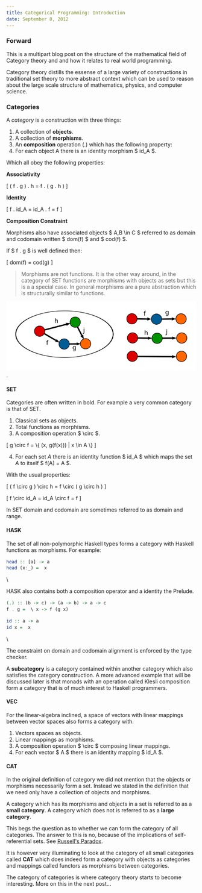 ```yaml
---
title: Categorical Programming: Introduction
date: September 8, 2012
---
```


### Forward

This is a multipart blog post on the structure of the mathematical
field of Category theory and and how it relates to real world
programming.

Category theory distills the essense of a large variety of constructions
in traditional set theory to more abstract context which can be used to
reason about the large scale structure of mathematics, physics, and
computer science.

### Categories

A *category* is a construction with three things:

1. A collection of **objects**.
2. A collection of **morphisms**.
3. An **composition** operation (.) which has the following property:
4. For each object A there is an identity morphism $ id_A $.

Which all obey the following properties:

**Associativity**

\[
    ( f . g ) . h = f . ( g . h )
\]

**Identity**

\[
    f . id_A  = id_A . f = f
\]

**Composition Constraint**

Morphisms also have associated objects $ A,B \\in C $ referred to as domain
and codomain written $ dom(f) $ and $ cod(f) $.

If $ f . g $ is well defined then:

\[
dom(f) = cod(g)
\]

> Morphisms are not functions. It is the other way around, in the
> category of SET functions are morphisms with objects as sets but this
> is a a special case. In general morphisms are a pure abstraction which
> is structurally similar to functions.

![Illustration](/images/category1.svg).

#### SET

Categories are often written in bold. For example a very common
category is that of SET.

1. Classical sets as objects.
2. Total functions as morphisms.
3. A composition operation $ \\circ $.

\[
g \\circ f = \\{ (x, g(f(x))) | x \\in A \\}
\]

4. For each set $A$ there is an identity function $ id_A $ which
maps the set $A$ to itself $ f(A) = A $.

With the usual properties:

\[
    ( f \\circ g ) \\circ h = f \\circ ( g \\circ h )
\]

\[
    f \\circ id_A  = id_A \\circ f = f
\]

In SET domain and codomain are sometimes referred to as domain and range.


#### HASK

The set of all non-polymorphic Haskell types forms a category
with Haskell functions as morphisms. For example:

```haskell
head :: [a] -> a
head (x:_) =  x
```

\

HASK also contains both a composition operator and a identity the
Prelude.

```haskell
(.) :: (b -> c) -> (a -> b) -> a -> c
f . g =  \ x -> f (g x)
```

```haskell
id :: a -> a
id x =  x
```

\

The constraint on domain and codomain alignment is enforced
by the type checker.

A **subcategory** is a category contained within another category
which also satisfies the category construction. A more advanced
example that will be discussed later is that monads with an
operation called Klesli composition form a category that is of
much interest to Haskell programmers.

#### VEC

For the linear-algebra inclined, a space of vectors with linear mappings
between vector spaces also forms a category with.

1. Vectors spaces as objects.
2. Linear mappings as morphisms.
3. A composition operation $ \\circ $ composing linear mappings.
4. For each vector $ A $ there is an identity mapping $ id_A $.

#### CAT

In the original definition of category we did not mention that the
objects or morphisms necessarily form a set. Instead we stated in the
definition that we need only have a collection of objects and morphisms.

A category which has its morphisms and objects in a set is referred to as a
**small category**. A category which does not is referred to as a
**large category**.

This begs the question as to whether we can form the category
of all categories. The answer to this is no, because of
the implications of self-referential sets. See [Russell's
Paradox](http://en.wikipedia.org/wiki/Russell's_paradox).

It is however very illuminating to look at the category of all small
categories called **CAT** which does indeed form a category with objects
as categories and mappings called functors as morphisms between
categories.

The category of categories is where category theory starts to
become interesting. More on this in the next post...
